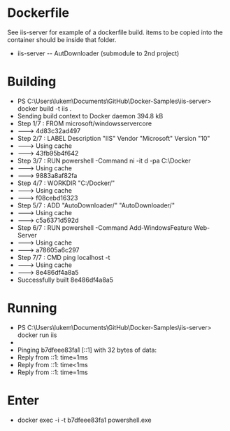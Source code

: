 # Dockerfile

See iis-server for example of a dockerfile build. items to be copied into the container should be inside that folder.

- iis-server
-- AutDownloader (submodule to 2nd project)


# Building 
+ PS C:\Users\lukem\Documents\GitHub\Docker-Samples\iis-server> docker build -t iis .
+ Sending build context to Docker daemon 394.8 kB
+ Step 1/7 : FROM microsoft/windowsservercore
+  ---> 4d83c32ad497
+ Step 2/7 : LABEL Description "IIS" Vendor "Microsoft" Version "10"
+  ---> Using cache
+  ---> 43fb95b4f642
+ Step 3/7 : RUN powershell -Command ni -it d     -pa C:\Docker
+  ---> Using cache
+  ---> 9883a8af82fa
+ Step 4/7 : WORKDIR "C:/Docker/"
+  ---> Using cache
+  ---> f08cebd16323
+ Step 5/7 : ADD "AutoDownloader/" "AutoDownloader/"
+  ---> Using cache
+  ---> c5a6371d592d
+ Step 6/7 : RUN powershell -Command Add-WindowsFeature Web-Server
+  ---> Using cache
+  ---> a78605a6c297
+ Step 7/7 : CMD ping localhost -t
+  ---> Using cache
+  ---> 8e486df4a8a5
+ Successfully built 8e486df4a8a5


# Running
+ PS C:\Users\lukem\Documents\GitHub\Docker-Samples\iis-server> docker run iis
+ 
+ Pinging b7dfeee83fa1 [::1] with 32 bytes of data:
+ Reply from ::1: time=1ms
+ Reply from ::1: time<1ms
+ Reply from ::1: time=1ms

# Enter
+ docker exec -i -t b7dfeee83fa1 powershell.exe